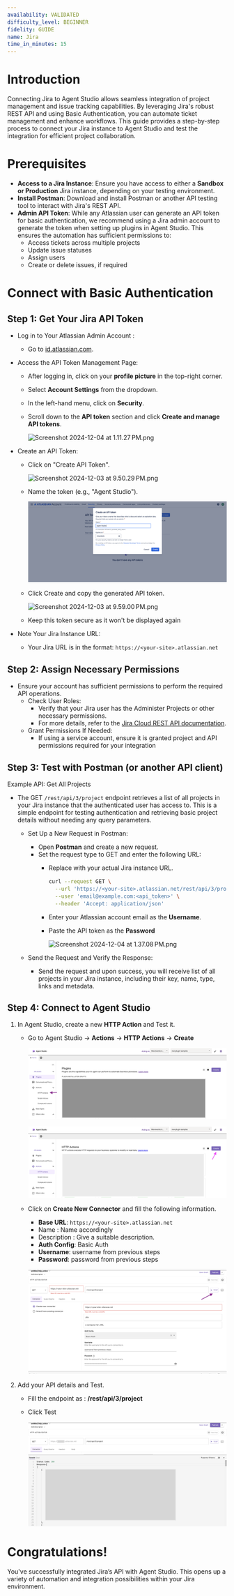 ```yaml
---
availability: VALIDATED
difficulty_level: BEGINNER
fidelity: GUIDE
name: Jira
time_in_minutes: 15
---
```


# **Introduction**

Connecting Jira to Agent Studio allows seamless integration of project management and issue tracking capabilities. By leveraging Jira's robust REST API and using Basic Authentication, you can automate ticket management and enhance workflows. This guide provides a step-by-step process to connect your Jira instance to Agent Studio and test the integration for efficient project collaboration.

# **Prerequisites**

- **Access to a Jira Instance**: Ensure you have access to either a **Sandbox or Production** Jira instance, depending on your testing environment.
- **Install Postman**: Download and install Postman or another API testing tool to interact with Jira's REST API.
- **Admin API Token**: While any Atlassian user can generate an API token for basic authentication, we recommend using a Jira admin account to generate the token when setting up plugins in Agent Studio. This ensures the automation has sufficient permissions to:
    - Access tickets across multiple projects
    - Update issue statuses
    - Assign users
    - Create or delete issues, if required

# **Connect with Basic Authentication**

## **Step 1: Get Your Jira API Token**

- Log in to Your Atlassian Admin Account :
    - Go to [id.atlassian.com](http://id.atlassian.com).
- Access the API Token Management Page:
    - After logging in, click on your **profile picture** in the top-right corner.
    - Select **Account Settings** from the dropdown.
    - In the left-hand menu, click on **Security**.
    - Scroll down to the **API token** section and click **Create and manage API tokens**.
    
      ![Screenshot 2024-12-04 at 1.11.27 PM.png](Jira%20cd90585e2a5044cf83fed803cba5bdbf/Screenshot_2024-12-04_at_1.11.27_PM.png)
    
- Create an API Token:
    - Click on "Create API Token".
        
      ![Screenshot 2024-12-03 at 9.50.29 PM.png](Jira%20cd90585e2a5044cf83fed803cba5bdbf/Screenshot_2024-12-03_at_9.50.29_PM.png)
        
    - Name the token (e.g., "Agent Studio").
        
        ![image.png](Jira%20cd90585e2a5044cf83fed803cba5bdbf/image.png)
        
    - Click Create and copy the generated API token.
    
      ![Screenshot 2024-12-03 at 9.59.00 PM.png](Jira%20cd90585e2a5044cf83fed803cba5bdbf/Screenshot_2024-12-03_at_9.59.00_PM.png)
    
    - Keep this token secure as it won't be displayed again
- Note Your Jira Instance URL:
    - Your Jira URL is in the format: `https://<your-site>.atlassian.net`

## **Step 2: Assign Necessary Permissions**

- Ensure your account has sufficient permissions to perform the required API operations.
    - Check User Roles:
        - Verify that your Jira user has the Administer Projects or other necessary permissions.
        - For more details, refer to the [Jira Cloud REST API documentation](https://developer.atlassian.com/cloud/jira/platform/rest/v3/intro/).
    - Grant Permissions If Needed:
        - If using a service account, ensure it is granted project and API permissions required for your integration

## **Step 3: Test with Postman (or another API client)**

Example API: Get All Projects

- The GET `/rest/api/3/project` endpoint retrieves a list of all projects in your Jira instance that the authenticated user has access to. This is a simple endpoint for testing authentication and retrieving basic project details without needing any query parameters.
    - Set Up a New Request in Postman:
        - Open **Postman** and create a new request.
        - Set the request type to GET and enter the following URL:
            - Replace <your-site> with your actual Jira instance URL.
                
                ```bash
                curl --request GET \
                  --url 'https://<your-site>.atlassian.net/rest/api/3/project' \
                  --user 'email@example.com:<api_token>' \
                  --header 'Accept: application/json'
                ```
            
            - Enter your Atlassian account email as the **Username**.
            - Paste the API token as the **Password**
        
              ![Screenshot 2024-12-04 at 1.37.08 PM.png](Jira%20cd90585e2a5044cf83fed803cba5bdbf/Screenshot_2024-12-04_at_1.37.08_PM.png)
        
    - Send the Request and Verify the Response:
        - Send the request and upon success, you will receive list of all projects in your Jira instance, including their key, name, type, links and metadata.
        
## Step 4: Connect to Agent Studio

1. In Agent Studio, create a new **HTTP Action** and Test it.
   - Go to Agent Studio -> **Actions** -> **HTTP Actions** -> **Create**

      ![Untitled](Jira%20cd90585e2a5044cf83fed803cba5bdbf/Pasted_Graphic.png)

      ![Untitled](Jira%20cd90585e2a5044cf83fed803cba5bdbf/Pasted_Graphic_1.png)
   
   - Click on **Create New Connector** and fill the following information.
        - **Base URL**: `https://<your-site>.atlassian.net`
        - Name : Name accordingly
        - Description : Give a suitable description.
        - **Auth Config**: Basic Auth
        - **Username**: username from previous steps
        - **Password**: password from previous steps

        ![Pasted_Graphic_2.png](Jira%20cd90585e2a5044cf83fed803cba5bdbf/Pasted_Graphic_2.png)
   
3. Add your API details and Test.
    - Fill the endpoint as : **/rest/api/3/project**
    - Click Test
   
      ![Pasted_Graphic_3.png](Jira%20cd90585e2a5044cf83fed803cba5bdbf/Pasted_Graphic_3.png)

# Congratulations!

You've successfully integrated Jira’s API with Agent Studio. This opens up a variety of automation and integration possibilities within your Jira environment.
